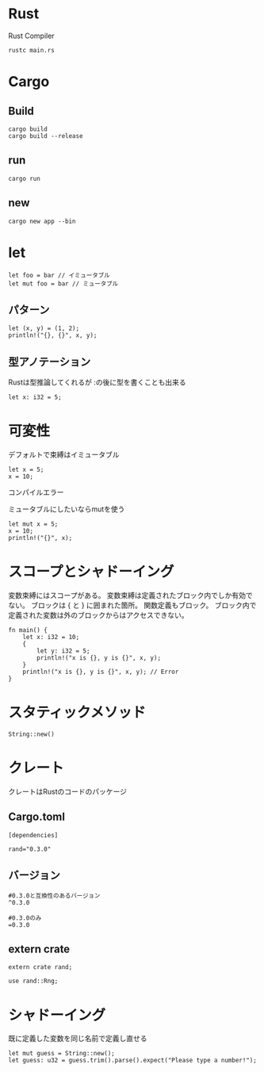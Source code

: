 # Rust

Rust Compiler

```
rustc main.rs
```

# Cargo

## Build

```
cargo build
cargo build --release
```

## run

```
cargo run
```

## new

```
cargo new app --bin
```


# let

```
let foo = bar // イミュータブル
let mut foo = bar // ミュータブル
```

## パターン

```
let (x, y) = (1, 2);
println!("{}, {}", x, y);
```

## 型アノテーション

Rustは型推論してくれるが
:の後に型を書くことも出来る

```
let x: i32 = 5;
```

# 可変性

デフォルトで束縛はイミュータブル

```
let x = 5;
x = 10;
```
コンパイルエラー

ミュータブルにしたいならmutを使う

```
let mut x = 5;
x = 10;
println!("{}", x);
```

# スコープとシャドーイング

変数束縛にはスコープがある。
変数束縛は定義されたブロック内でしか有効でない。
ブロックは { と } に囲まれた箇所。
関数定義もブロック。
ブロック内で定義された変数は外のブロックからはアクセスできない。

```
fn main() {
    let x: i32 = 10;
    {
        let y: i32 = 5;
        println!("x is {}, y is {}", x, y);
    }
    println!("x is {}, y is {}", x, y); // Error
}
```

# スタティックメソッド

```
String::new()
```

# クレート

クレートはRustのコードのパッケージ

## Cargo.toml

```
[dependencies]

rand="0.3.0"
```

## バージョン

```
#0.3.0と互換性のあるバージョン
^0.3.0

#0.3.0のみ
=0.3.0
```

## extern crate

```
extern crate rand;

use rand::Rng;
```

# シャドーイング

既に定義した変数を同じ名前で定義し直せる

```
let mut guess = String::new();
let guess: u32 = guess.trim().parse().expect("Please type a number!");
```
